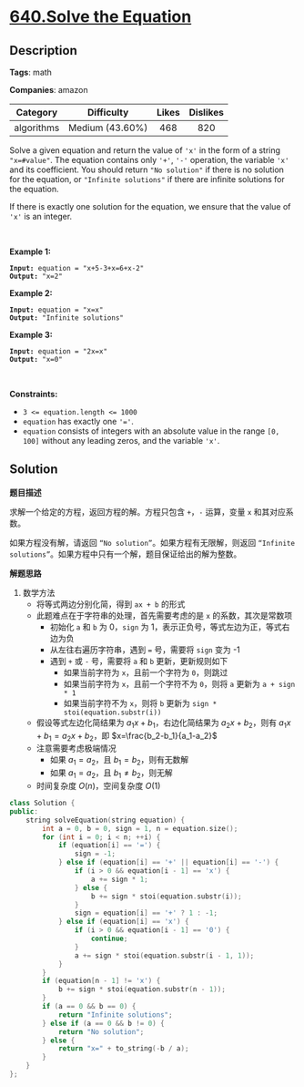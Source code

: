 # [640.Solve the Equation](https://leetcode.com/problems/solve-the-equation/description/)

## Description

**Tags**: math

**Companies**: amazon

|  Category  |   Difficulty    | Likes | Dislikes |
| :--------: | :-------------: | :---: | :------: |
| algorithms | Medium (43.60%) |  468  |   820    |

<p>Solve a given equation and return the value of <code>&#39;x&#39;</code> in the form of a string <code>&quot;x=#value&quot;</code>. The equation contains only <code>&#39;+&#39;</code>, <code>&#39;-&#39;</code> operation, the variable <code>&#39;x&#39;</code> and its coefficient. You should return <code>&quot;No solution&quot;</code> if there is no solution for the equation, or <code>&quot;Infinite solutions&quot;</code> if there are infinite solutions for the equation.</p>
<p>If there is exactly one solution for the equation, we ensure that the value of <code>&#39;x&#39;</code> is an integer.</p>
<p>&nbsp;</p>
<p><strong class="example">Example 1:</strong></p>
<pre><code><strong>Input:</strong> equation = &quot;x+5-3+x=6+x-2&quot;
<strong>Output:</strong> &quot;x=2&quot;</code></pre>
<p><strong class="example">Example 2:</strong></p>
<pre><code><strong>Input:</strong> equation = &quot;x=x&quot;
<strong>Output:</strong> &quot;Infinite solutions&quot;</code></pre>
<p><strong class="example">Example 3:</strong></p>
<pre><code><strong>Input:</strong> equation = &quot;2x=x&quot;
<strong>Output:</strong> &quot;x=0&quot;</code></pre>
<p>&nbsp;</p>
<p><strong>Constraints:</strong></p>
<ul>
  <li><code>3 &lt;= equation.length &lt;= 1000</code></li>
  <li><code>equation</code> has exactly one <code>&#39;=&#39;</code>.</li>
  <li><code>equation</code> consists of integers with an absolute value in the range <code>[0, 100]</code> without any leading zeros, and the variable <code>&#39;x&#39;</code>.</li>
</ul>

## Solution

**题目描述**

求解一个给定的方程，返回方程的解。方程只包含 `+`，`-` 运算，变量 `x` 和其对应系数。

如果方程没有解，请返回 `“No solution”`。如果方程有无限解，则返回 `“Infinite solutions”`。如果方程中只有一个解，题目保证给出的解为整数。

**解题思路**

1. 数学方法
   - 将等式两边分别化简，得到 `ax + b` 的形式
   - 此题难点在于字符串的处理，首先需要考虑的是 `x` 的系数，其次是常数项
     - 初始化 `a` 和 `b` 为 0，`sign` 为 1，表示正负号，等式左边为正，等式右边为负
     - 从左往右遍历字符串，遇到 `=` 号，需要将 `sign` 变为 -1
     - 遇到 `+` 或 `-` 号，需要将 `a` 和 `b` 更新，更新规则如下
       - 如果当前字符为 `x`，且前一个字符为 `0`，则跳过
       - 如果当前字符为 `x`，且前一个字符不为 `0`，则将 `a` 更新为 `a + sign * 1`
       - 如果当前字符不为 `x`，则将 `b` 更新为 `sign * stoi(equation.substr(i))`
   - 假设等式左边化简结果为 $a_1x+b_1$，右边化简结果为 $a_2x+b_2$，则有 $a_1x+b_1=a_2x+b_2$，即 $x=\frac{b_2-b_1}{a_1-a_2}$
   - 注意需要考虑极端情况
     - 如果 $a_1=a_2$，且 $b_1=b_2$，则有无数解
     - 如果 $a_1=a_2$，且 $b_1\neq b_2$，则无解
   - 时间复杂度 $O(n)$，空间复杂度 $O(1)$

```cpp
class Solution {
public:
    string solveEquation(string equation) {
        int a = 0, b = 0, sign = 1, n = equation.size();
        for (int i = 0; i < n; ++i) {
            if (equation[i] == '=') {
                sign = -1;
            } else if (equation[i] == '+' || equation[i] == '-') {
                if (i > 0 && equation[i - 1] == 'x') {
                    a += sign * 1;
                } else {
                    b += sign * stoi(equation.substr(i));
                }
                sign = equation[i] == '+' ? 1 : -1;
            } else if (equation[i] == 'x') {
                if (i > 0 && equation[i - 1] == '0') {
                    continue;
                }
                a += sign * stoi(equation.substr(i - 1, 1));
            }
        }
        if (equation[n - 1] != 'x') {
            b += sign * stoi(equation.substr(n - 1));
        }
        if (a == 0 && b == 0) {
            return "Infinite solutions";
        } else if (a == 0 && b != 0) {
            return "No solution";
        } else {
            return "x=" + to_string(-b / a);
        }
    }
};
```
```
